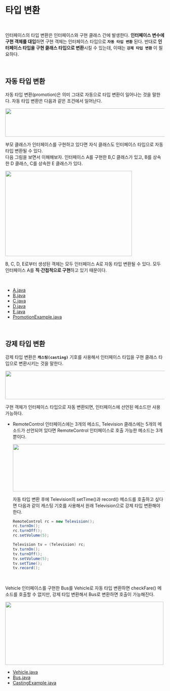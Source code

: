 # 타입 변환
<br/>

인터페이스의 타입 변환은 인터페이스와 구현 클래스 간에 발생한다. **인터페이스 변수에 구현 객체를 대입**하면 구현 객체는 인터페이스 타입으로 **`자동 타입 변환`** 된다.
반대로 **인터페이스 타입을 구현 클래스 타입으로 변환**시킬 수 있는데, 이때는 **`강제 타입 변환`** 이 필요하다.

<br/>

## 자동 타입 변환
자동 타입 변환(promotion)은 의미 그대로 자동으로 타입 변환이 일어나는 것을 말한다. 자동 타입 변환은 다음과 같은 조건에서 일어난다.

<img src="https://github.com/silxbro/java/assets/142463332/d00a4d35-a63a-4b57-bb4f-ac47070e6ea7" width="550" height="90"/><br/>

부모 클래스가 인터페이스를 구현하고 있다면 자식 클래스도 인터페이스 타입으로 자동 타입 변환될 수 있다.<br/>
다음 그림을 보면서 이해해보자. 인터페이스 A를 구현한 B,C 클래스가 있고, B를 상속한 D 클래스, C를 상속한 E 클래스가 있다.

<img src="https://github.com/silxbro/java/assets/142463332/3d73bb6c-6402-48a5-b142-7bbefa712b51" width="400" height="270"/><br/>

B, C, D, E로부터 생성된 객체는 모두 인터페이스 A로 자동 타입 변환될 수 있다. 모두 인터페이스 A를 **직·간접적으로 구현**하고 있기 때문이다.

<br/>

- [A.java](https://github.com/silxbro/java/blob/main/src/thisisjava/ch08/sec10/exam01/A.java)
- [B.java](https://github.com/silxbro/java/blob/main/src/thisisjava/ch08/sec10/exam01/B.java)
- [C.java](https://github.com/silxbro/java/blob/main/src/thisisjava/ch08/sec10/exam01/C.java)
- [D.java](https://github.com/silxbro/java/blob/main/src/thisisjava/ch08/sec10/exam01/D.java)
- [E.java](https://github.com/silxbro/java/blob/main/src/thisisjava/ch08/sec10/exam01/E.java)
- [PromotionExample.java](https://github.com/silxbro/java/blob/main/src/thisisjava/ch08/sec10/exam01/PromotionExample.java)

<br/>

## 강제 타입 변환
강제 타입 변환은 **`캐스팅(casting)`** 기호를 사용해서 인터페이스 타입을 구현 클래스 타입으로 변환시키는 것을 말한다.

<img src="https://github.com/silxbro/java/assets/142463332/311cee43-7277-4cf9-bc83-6fda5587104d" width="600" height="90"/><br/>

구현 객체가 인터페이스 타입으로 자동 변환되면, 인터페이스에 선언된 메소드만 사용 가능하다.
- RemoteControl 인터페이스에는 3개의 메소드, Television 클래스에는 5개의 메소드가 선언되어 있다면 RemoteControl 인터페이스로 호출 가능한 메소드는 3개뿐이다.
  
  <img src="https://github.com/silxbro/java/assets/142463332/71a5e0e0-4ee4-4162-a0fa-6bf5a100fa47" width="500" height="150"/><br/>

  자동 타입 변환 후에 Television의 setTime()과 record() 메소드를 호출하고 싶다면 다음과 같이 캐스팅 기호를 사용해서 원래 Television으로 강제 타입 변환해야 한다.
  ```java
  RemoteControl rc = new Television();
  rc.turnOn();
  rc.turnOff();
  rc.setVolume(5);
  ```
  ```java
  Television tv = (Television) rc;
  tv.turnOn();
  tv.turnOff();
  tv.setVolume(5);
  tv.setTime();
  tv.record();
  ```

<br/>

Vehicle 인터페이스를 구현한 Bus를 Vehicle로 자동 타입 변환하면 checkFare() 메소드를 호출할 수 없지만, 강제 타입 변환해서 Bus로 변환하면 호출이 가능해진다.

<img src="https://github.com/silxbro/java/assets/142463332/95ff0d9b-e4f5-4204-ae1c-1c8f70568a5e" width="500" height="200"/><br/>

- [Vehicle.java](https://github.com/silxbro/java/blob/main/src/thisisjava/ch08/sec10/exam02/Vehicle.java)
- [Bus.java](https://github.com/silxbro/java/blob/main/src/thisisjava/ch08/sec10/exam02/Bus.java)
- [CastingExample.java](https://github.com/silxbro/java/blob/main/src/thisisjava/ch08/sec10/exam02/CastingExample.java)
